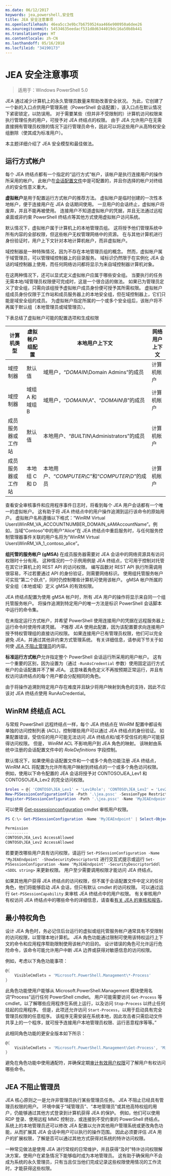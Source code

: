 ```yaml
---
ms.date: 06/12/2017
keywords: jea,powershell,安全性
title: JEA 安全注意事项
ms.openlocfilehash: 46ea5cc3e9bc7b6759524aa466e900950a6dee26
ms.sourcegitcommit: 54534635eedacf531d8d6344019dc16a50b8b441
ms.translationtype: HT
ms.contentlocale: zh-CN
ms.lasthandoff: 05/16/2018
ms.locfileid: "34190173"
---
```

# <a name="jea-security-considerations"></a>JEA 安全注意事项

> 适用于：Windows PowerShell 5.0

JEA 通过减少计算机上的永久管理员数量来帮助改善安全状况。
为此，它创建了一个新的入口点供用户管理系统（PowerShell 会话配置），该入口点在默认情况下紧密锁定，以防误用。
对于需要某些（但并非不受限制的）计算机访问权限来执行管理任务的用户，可授予对 JEA 终结点的权限。
由于 JEA 允许用户在无需直接拥有管理员权限的情况下运行管理员命令，因此可以将这些用户从高特权安全组删除（使其成为标准用户）。

本主题详细介绍了 JEA 安全模型和最佳做法。

## <a name="run-as-account"></a>运行方式帐户

每个 JEA 终结点都有一个指定的“运行方式”帐户，该帐户是执行连接用户的操作所采用的帐户。
此帐户在[会话配置文件](session-configurations.md)中是可配置的，并且你选择的帐户对终结点的安全性意义重大。

**虚拟帐户**是用于配置运行方式帐户的推荐方法。
虚拟帐户是临时创建的一次性本地帐户，便于连接用户在 JEA 会话期间使用。
一旦用户的会话终止，虚拟帐户将废弃，并且不能再被使用。
连接用户不知道虚拟帐户的凭据，并且无法通过远程桌面或非约束 PowerShell 终结点等其他方式使用虚拟帐户访问系统。

默认情况下，虚拟帐户属于计算机上的本地管理员组。
这将授予他们管理系统中所有内容的全部权限，但这些帐户无权管理网络中的资源。
在与其他计算机进行身份验证时，用户上下文针对本地计算机帐户，而非虚拟帐户。

域控制器是一种特殊情况，因为不存在本地管理员组的概念。
然而，虚拟帐户属于域管理员，可以管理域控制器上的目录服务。
域标识仍然限于在实例化 JEA 会话的域控制器上使用，而任何网络访问都将显示为来自域控制器计算机对象。

在这两种情况下，还可以显式定义虚拟帐户应属于哪些安全组。
当要执行的任务无需本地/域管理员权限便可完成时，这是一个很合适的做法。
如果已为管理员定义了安全组，只需向该组授予虚拟帐户成员身份便可授予其所需权限。
虚拟帐户组成员身份仅限于工作站和成员服务器上的本地安全组，但在域控制器上，它们只能是域安全组的成员。
为虚拟帐户指定所属的一个或多个安全组后，该账户将不再属于默认组（本地管理员或域管理员）。

下表总结了虚拟帐户可能的配置选项和生成权限

计算机类型                | 虚拟帐户组配置 | 本地用户上下文                                      | 网络用户上下文
-----------------------------|-------------------------------------|---------------------------------------------------------|--------------------------------------------------
域控制器            | 默认值                             | 域用户，“*DOMAIN*\Domain Admins”的成员         | 计算机帐户
域控制器            | 域组 A 和域组 B               | 域用户，“*DOMAIN*\A”、“*DOMAIN*\B”的成员       | 计算机帐户
成员服务器或工作站 | 默认值                             | 本地用户、“*BUILTIN*\Administrators”的成员        | 计算机帐户
成员服务器或工作站 | 本地组 C 和 D                | 本地用户、“*COMPUTER*\C”和“*COMPUTER*\D”的成员 | 计算机帐户

查看安全审核事件和应用程序事件日志时，将看到每个 JEA 用户会话都有一个唯一的虚拟帐户。
这有助于将 JEA 终结点中的用户操作追溯到运行该命令的原始用户。
虚拟帐户名称遵循以下格式：“WinRM Virtual Users\\WinRM\_VA\_ACCOUNTNUMBER\_DOMAIN\_sAMAccountName”。例如，当域“Contoso”中的用户“Alice”在 JEA 终结点中重启服务时，与任何服务控制管理器事件关联的用户名将为“WinRM Virtual Users\\WinRM\_VA\_1\_contoso\_alice”。


**组托管的服务帐户 (gMSA)** 在成员服务器需要对 JEA 会话中的网络资源具有访问权限时十分有用。
这种情况的一个示例用例是 JEA 终结点，它可用于控制对托管在其它计算机上的 REST API 的访问权限。
编写函数对 REST API 执行所需调用很容易，不过若要通过 API 的身份验证，则需要网络标识。
使用组托管服务帐户可实现“第二个跃点”，同时仍控制哪些计算机可使用该帐户。
gMSA 帐户所属的安全组（本地或域）定义 gMSA 的有效权限。

JEA 终结点配置为使用 gMSA 帐户时，所有 JEA 用户的操作将显示来自同一个组托管服务帐户。
将操作追溯到特定用户的唯一方法是标识 PowerShell 会话脚本中运行的命令集。

在未指定运行方式帐户，并希望 PowerShell 使用连接用户的凭据在远程服务器上运行命令时使用传递凭据。
*不*推荐 JEA 使用此配置，因为该配置要求向连接用户授予特权管理组的直接访问权限。
如果连接用户已有管理员权限，他们可以完全避免 JEA，并通过其他非约束方式管理系统。
有关详细信息，请参阅下节关于如何使 [JEA 不阻止管理员](#jea-does-not-protect-against-admins)的内容。

**标准运行方式帐户**允许指定整个 PowerShell 会话运行所采用的用户帐户。
这有一个重要的区别，因为设置为（通过 `-RunAsCredential` 参数）使用固定运行方式帐户的会话配置并不了解 JEA。
这意味着角色定义不再按预期正常运行，并且有权访问该终结点的每个用户都会分配相同的角色。

由于将操作追溯到特定用户存在难度并且缺少将用户映射到角色的支持，因此不应该对 JEA 终结点使用 RunAsCredential。

## <a name="winrm-endpoint-acl"></a>WinRM 终结点 ACL

与常规 PowerShell 远程终结点一样，每个 JEA 终结点在 WinRM 配置中都设有单独的访问控制列表 (ACL)，控制哪些用户可以通过 JEA 终结点的身份验证。
如果配置错误，受信任的用户可能无法访问 JEA 终结点和/或不受信任的用户可能获得访问权限。
但是， WinRM ACL 不影响用户到 JEA 角色的映射。
该映射由系统中注册的会话配置文件中的 *RoleDefinitions* 字段控制。

默认情况下，如果使用会话配置文件和一个或多个角色功能注册 JEA 终结点，WinRM ACL 将配置为允许所有用户映射到终结点的一个或多个角色访问权限。
例如，使用以下命令配置的 JEA 会话将授予对 CONTOSO\JEA\_Lev1 和 CONTOSO\JEA\_Lev2 的完全访问权限。

```powershell
$roles = @{ 'CONTOSO\JEA_Lev1' = 'Lev1Role'; 'CONTOSO\JEA_Lev2' = 'Lev2Role' }
New-PSSessionConfigurationFile -Path '.\jea.pssc' -SessionType RestrictedRemoteServer -RoleDefinitions $roles -RunAsVirtualAccount
Register-PSSessionConfiguration -Path '.\jea.pssc' -Name 'MyJEAEndpoint'
```

可以使用 [Get-pssessionconfiguration](https://msdn.microsoft.com/powershell/reference/5.1/microsoft.powershell.core/get-pssessionconfiguration) cmdlet 审核用户权限。

```powershell
PS C:\> Get-PSSessionConfiguration -Name 'MyJEAEndpoint' | Select-Object Permission

Permission
----------
CONTOSO\JEA_Lev1 AccessAllowed
CONTOSO\JEA_Lev2 AccessAllowed
```

若要更改哪些用户具有访问权限，请运行 `Set-PSSessionConfiguration -Name 'MyJEAEndpoint' -ShowSecurityDescriptorUI` 进行交互式提示或运行 `Set-PSSessionConfiguration -Name 'MyJEAEndpoint' -SecurityDescriptorSddl <SDDL string>` 来更新权限。
用户至少需要调用权限才能访问 JEA 终结点。

如果其他用户获得 JEA 终结点的访问权限，但不属于会话配置文件中定义的任何角色，他们将能够启动 JEA 会话，但只有默认 cmdlet 的访问权限。
可以通过运行 `Get-PSSessionCapability` 来审核 JEA 终结点中的用户权限。
有关审核用户有权访问 JEA 终结点中的哪些命令的详细信息，请查看[有关 JEA 的审核和报告](audit-and-report.md)。

## <a name="least-privilege-roles"></a>最小特权角色

设计 JEA 角色时，务必记住后台运行的虚拟或组托管服务帐户通常具有不受限制的访问权限，以管理本地计算机。
JEA 角色功能通过限制可使用该特权运行上下文的命令和应用程序帮助限制使用该帐户的目的。
设计错误的角色可允许运行危险命令，该命令可能允许用户中断 JEA 边界或获得对敏感信息的访问权限。

例如，考虑以下角色功能事项：

```powershell
@{
    VisibleCmdlets = 'Microsoft.PowerShell.Management\*-Process'
}
```

此角色功能使用户能够从 Microsoft.PowerShell.Management 模块使用名词“Process”运行任何 PowerShell cmdlet。
用户可能需要访问 `Get-Process` 等 cmdlet，以了解哪些应用程序在系统上运行，以及访问 `Stop-Process` 以终止任何挂起的应用程序。
但是，此项还允许访问 `Start-Process`，以用于启动具有完全管理员权限的任意程序。
该程序无需安装在系统本地，因此攻击者只需启动文件共享上的一个程序，就可授予连接用户本地管理员权限、运行恶意程序等等。”

此相同角色功能的更安全版本如下所示：

```powershell
@{
    VisibleCmdlets = 'Microsoft.PowerShell.Management\Get-Process', 'Microsoft.PowerShell.Management\Stop-Process'
}
```

避免在角色功能中使用通配符，并确保定期[审计有效用户权限](audit-and-report.md#check-effective-rights-for-a-specific-user)可了解用户有权访问哪些命令。

## <a name="jea-does-not-protect-against-admins"></a>JEA 不阻止管理员

JEA 核心原则之一是允许非管理员执行某些管理员任务。
JEA 不阻止已经具有管理员权限的用户。
环境中属于“域管理员”、“本地管理员”或其他高特权组的用户，仍能够通过其他方式登录到计算机获得 JEA 的保护。
例如，他们可以使用 RDP 登录、使用远程 MMC 控制台，或连接到不受约束的 PowerShell 终结点。
系统上的本地管理员还可以修改 JEA 配置以允许其他用户管理系统或更改角色功能，从而扩展其 JEA 会话中用户可以执行的操作范围。
因此必须要评估 JEA 用户的扩展权限，了解是否可以通过其他方式获得对系统的特许访问权限。

一种常见做法是使用 JEA 进行常规的日常维护，并且获得“及时”特许访问权限解决方案，使用户在紧急情况下能够临时成为本地管理员。
这有助于确保用户不会成为系统的永久管理员，只有当且仅当他们完成记录这些权限使用情况的工作流时，才能获得这些权限。